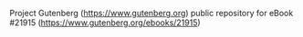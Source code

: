 Project Gutenberg (https://www.gutenberg.org) public repository for eBook #21915 (https://www.gutenberg.org/ebooks/21915)
